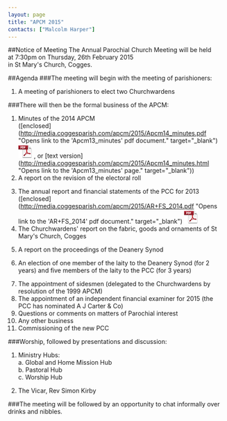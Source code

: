 ```yaml
---
layout: page
title: "APCM 2015"
contacts: ["Malcolm Harper"]
---
```

##Notice of Meeting
The Annual Parochial Church Meeting will be held<br>
at 7:30pm on Thursday, 26th February 2015<br>
in St Mary's Church, Cogges.


##Agenda
###The meeting will begin with the meeting of parishioners:
1. A meeting of parishioners to elect two Churchwardens<br>
<!---([nomination form enclosed](http://media.coggesparish.com/apcm/2014/Nomination%20of%20Churchwarden.pdf "Opens link to the 'Nomination of Churchwarden' pdf document." target="_blank") ![PDF](/images/pdficon_large.png) , or [text version](http://media.coggesparish.com/apcm/2014/Nomination%20of%20Churchwarden.txt "Opens link to the 'Nomination of Churchwarden' text document." target="_blank")) -->


###There will then be the formal business of the APCM:
1. Minutes of the 2014 APCM<br>
([enclosed](http://media.coggesparish.com/apcm/2015/Apcm14_minutes.pdf "Opens link to the 'Apcm13_minutes' pdf document." target="_blank") ![PDF](/images/pdficon_large.png) , or [text version](http://media.coggesparish.com/apcm/2015/Apcm14_minutes.html "Opens link to the 'Apcm13_minutes' page." target="_blank"))
2. A report on the revision of the electoral roll<br>
<!---([enclosed](http://media.coggesparish.com/apcm/2014/Electoral%20Roll%20Report%202014.pdf "Opens link to the 'Electoral Roll Report 2014' pdf document." target="_blank") ![PDF](/images/pdficon_large.png) , or [text version](http://media.coggesparish.com/apcm/2014/Electoral%20Roll%20Report%202014.html "Opens link to the 'Electoral Roll Report 2014' page." target="_blank"))-->
3. The annual report and financial statements of the PCC for 2013<br>
([enclosed](http://media.coggesparish.com/apcm/2015/AR+FS_2014.pdf "Opens link to the 'AR+FS_2014' pdf document." target="_blank") ![PDF](/images/pdficon_large.png) <!---, or [text version](http://media.coggesparish.com/apcm/2015/AR+FS_2014.html "Opens link to the 'AR+FS_2014' page." target="_blank"))-->
4. The Churchwardens' report on the fabric, goods and ornaments of St Mary's Church, Cogges<br>
<!---([enclosed](http://media.coggesparish.com/apcm/2014/2014%20CW%20Report%20Goods%20Ornaments%20and%20Fabric.pdf "Opens link to the '2014 CW Report Goods Ornaments and Fabric' pdf document." target="_blank") ![PDF](/images/pdficon_large.png) , or [text version](http://media.coggesparish.com/apcm/2014/2014%20CW%20Report%20Goods%20Ornaments%20and%20Fabric.html "Opens link to the '2014 CW Report Goods Ornaments and Fabric' page." target="_blank")) -->
5. A report on the proceedings of the Deanery Synod<br>
<!---([enclosed](http://media.coggesparish.com/apcm/2014/Deanery%20Synod%20Report%20for%20APCM%202014.pdf "Opens link to the 'Deanery Synod Report for APCM 2014' pdf document." target="_blank") ![PDF](/images/pdficon_large.png) , or [text version](http://media.coggesparish.com/apcm/2014/Deanery%20Synod%20Report%20for%20APCM%202014.html "Opens link to the 'Deanery Synod Report for APCM 2014' page." target="_blank")) -->
6. An election of one member of the laity to the Deanery Synod (for 2 years) and five members of the laity to the PCC (for 3 years)<br>
<!---([nomination form enclosed](http://media.coggesparish.com/apcm/2014/Nomination%20for%20Synod%20or%20PCC.pdf "Opens link to the 'Nomination for Synod or PCC' pdf document." target="_blank") ![PDF](/images/pdficon_large.png) , or [text version](http://media.coggesparish.com/apcm/2014/Nomination%20for%20Synod%20or%20PCC.txt "Opens link to the 'Nomination for Synod or PCC' text document." target="_blank")) -->
7. The appointment of sidesmen (delegated to the Churchwardens by resolution of the 1999 APCM)
8. The appointment of an independent financial examiner for 2015 (the PCC has nominated A J Carter & Co)
9. Questions or comments on matters of Parochial interest
10. Any other business
11. Commissioning of the new PCC

###Worship, followed by presentations and discussion:
1. Ministry Hubs:<br>
 a. Global and Home Mission Hub<br>
 b. Pastoral Hub<br>
 c. Worship Hub

2. The Vicar, Rev Simon Kirby
<!---
Simon will be reminding us of some of the exciting developments in the life of Cogges in the last year.<br>
He will also unveil the plans for the extension of the Church Centre and speak about how we hope to extend our ministry into the wider community.
-->

###The meeting will be followed by an opportunity to chat informally over drinks and nibbles.
<!--
Additional reports, for information<br>
 - none
 -->
 
